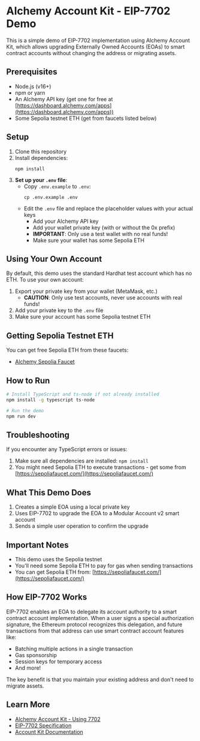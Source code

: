 # Alchemy Account Kit - EIP-7702 Demo

This is a simple demo of EIP-7702 implementation using Alchemy Account Kit, which allows upgrading Externally Owned Accounts (EOAs) to smart contract accounts without changing the address or migrating assets.

## Prerequisites

- Node.js (v16+)
- npm or yarn
- An Alchemy API key (get one for free at [https://dashboard.alchemy.com/apps](https://dashboard.alchemy.com/apps))
- Some Sepolia testnet ETH (get from faucets listed below)

## Setup

1. Clone this repository
2. Install dependencies:
   ```
   npm install
   ```
3. **Set up your `.env` file**:
   - Copy `.env.example` to `.env`: 
     ```
     cp .env.example .env
     ```
   - Edit the `.env` file and replace the placeholder values with your actual keys
     - Add your Alchemy API key
     - Add your wallet private key (with or without the 0x prefix)
     - **IMPORTANT**: Only use a test wallet with no real funds!
     - Make sure your wallet has some Sepolia ETH

## Using Your Own Account

By default, this demo uses the standard Hardhat test account which has no ETH. To use your own account:

1. Export your private key from your wallet (MetaMask, etc.)
   - **CAUTION**: Only use test accounts, never use accounts with real funds!
2. Add your private key to the `.env` file
3. Make sure your account has some Sepolia testnet ETH

## Getting Sepolia Testnet ETH

You can get free Sepolia ETH from these faucets:
- [Alchemy Sepolia Faucet](https://sepoliafaucet.com/)

## How to Run

```bash
# Install TypeScript and ts-node if not already installed
npm install -g typescript ts-node

# Run the demo
npm run dev
```

## Troubleshooting

If you encounter any TypeScript errors or issues:

1. Make sure all dependencies are installed: `npm install`
2. You might need Sepolia ETH to execute transactions - get some from [https://sepoliafaucet.com/](https://sepoliafaucet.com/)

## What This Demo Does

1. Creates a simple EOA using a local private key
2. Uses EIP-7702 to upgrade the EOA to a Modular Account v2 smart account
3. Sends a simple user operation to confirm the upgrade

## Important Notes

- This demo uses the Sepolia testnet
- You'll need some Sepolia ETH to pay for gas when sending transactions
- You can get Sepolia ETH from: [https://sepoliafaucet.com/](https://sepoliafaucet.com/)

## How EIP-7702 Works

EIP-7702 enables an EOA to delegate its account authority to a smart contract account implementation. When a user signs a special authorization signature, the Ethereum protocol recognizes this delegation, and future transactions from that address can use smart contract account features like:

- Batching multiple actions in a single transaction
- Gas sponsorship
- Session keys for temporary access
- And more!

The key benefit is that you maintain your existing address and don't need to migrate assets.

## Learn More

- [Alchemy Account Kit - Using 7702](https://accountkit.alchemy.com/smart-contracts/modular-account-v2/using-7702)
- [EIP-7702 Specification](https://eips.ethereum.org/EIPS/eip-7702)
- [Account Kit Documentation](https://accountkit.alchemy.com) 